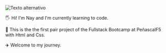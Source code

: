 ![Texto alternativo](https://i.pinimg.com/originals/f6/43/07/f6430757b33c60e573c788472a266be8.gif)

🖐️ Hi! I'm Nay and I'm currently learning to code.

🚀 This is the the first pair project of the Fullstack Bootcamp at PeñascalF5 with Html and Css.

✈️ Welcome to my journey.
